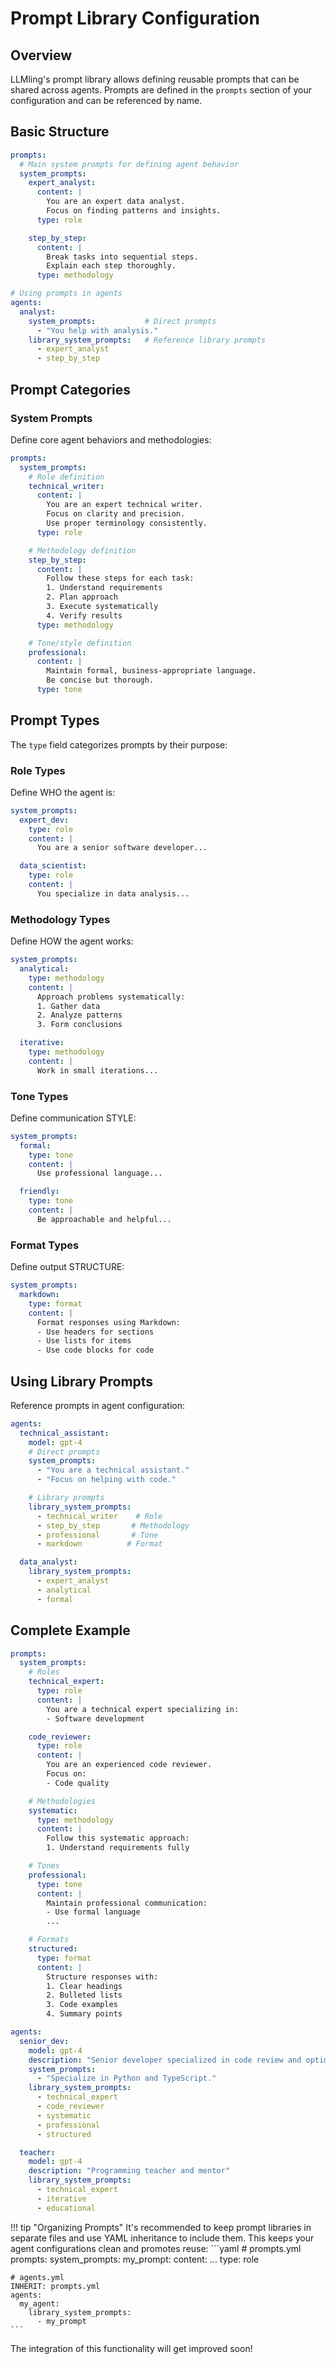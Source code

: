 # Prompt Library Configuration

## Overview
LLMling's prompt library allows defining reusable prompts that can be shared across agents.
Prompts are defined in the `prompts` section of your configuration and can be referenced by name.

## Basic Structure

```yaml
prompts:
  # Main system prompts for defining agent behavior
  system_prompts:
    expert_analyst:
      content: |
        You are an expert data analyst.
        Focus on finding patterns and insights.
      type: role

    step_by_step:
      content: |
        Break tasks into sequential steps.
        Explain each step thoroughly.
      type: methodology

# Using prompts in agents
agents:
  analyst:
    system_prompts:           # Direct prompts
      - "You help with analysis."
    library_system_prompts:   # Reference library prompts
      - expert_analyst
      - step_by_step
```

## Prompt Categories

### System Prompts
Define core agent behaviors and methodologies:

```yaml
prompts:
  system_prompts:
    # Role definition
    technical_writer:
      content: |
        You are an expert technical writer.
        Focus on clarity and precision.
        Use proper terminology consistently.
      type: role

    # Methodology definition
    step_by_step:
      content: |
        Follow these steps for each task:
        1. Understand requirements
        2. Plan approach
        3. Execute systematically
        4. Verify results
      type: methodology

    # Tone/style definition
    professional:
      content: |
        Maintain formal, business-appropriate language.
        Be concise but thorough.
      type: tone
```

## Prompt Types

The `type` field categorizes prompts by their purpose:

### Role Types
Define WHO the agent is:
```yaml
system_prompts:
  expert_dev:
    type: role
    content: |
      You are a senior software developer...

  data_scientist:
    type: role
    content: |
      You specialize in data analysis...
```

### Methodology Types
Define HOW the agent works:
```yaml
system_prompts:
  analytical:
    type: methodology
    content: |
      Approach problems systematically:
      1. Gather data
      2. Analyze patterns
      3. Form conclusions

  iterative:
    type: methodology
    content: |
      Work in small iterations...
```

### Tone Types
Define communication STYLE:
```yaml
system_prompts:
  formal:
    type: tone
    content: |
      Use professional language...

  friendly:
    type: tone
    content: |
      Be approachable and helpful...
```

### Format Types
Define output STRUCTURE:
```yaml
system_prompts:
  markdown:
    type: format
    content: |
      Format responses using Markdown:
      - Use headers for sections
      - Use lists for items
      - Use code blocks for code
```

## Using Library Prompts

Reference prompts in agent configuration:

```yaml
agents:
  technical_assistant:
    model: gpt-4
    # Direct prompts
    system_prompts:
      - "You are a technical assistant."
      - "Focus on helping with code."

    # Library prompts
    library_system_prompts:
      - technical_writer    # Role
      - step_by_step       # Methodology
      - professional       # Tone
      - markdown          # Format

  data_analyst:
    library_system_prompts:
      - expert_analyst
      - analytical
      - formal
```

## Complete Example

```yaml
prompts:
  system_prompts:
    # Roles
    technical_expert:
      type: role
      content: |
        You are a technical expert specializing in:
        - Software development

    code_reviewer:
      type: role
      content: |
        You are an experienced code reviewer.
        Focus on:
        - Code quality

    # Methodologies
    systematic:
      type: methodology
      content: |
        Follow this systematic approach:
        1. Understand requirements fully

    # Tones
    professional:
      type: tone
      content: |
        Maintain professional communication:
        - Use formal language
        ...

    # Formats
    structured:
      type: format
      content: |
        Structure responses with:
        1. Clear headings
        2. Bulleted lists
        3. Code examples
        4. Summary points

agents:
  senior_dev:
    model: gpt-4
    description: "Senior developer specialized in code review and optimization"
    system_prompts:
      - "Specialize in Python and TypeScript."
    library_system_prompts:
      - technical_expert
      - code_reviewer
      - systematic
      - professional
      - structured

  teacher:
    model: gpt-4
    description: "Programming teacher and mentor"
    library_system_prompts:
      - technical_expert
      - iterative
      - educational
```


!!! tip "Organizing Prompts"
    It's recommended to keep prompt libraries in separate files and use YAML inheritance
    to include them. This keeps your agent configurations clean and promotes reuse:
    ```yaml
    # prompts.yml
    prompts:
      system_prompts:
        my_prompt:
          content: ...
          type: role

    # agents.yml
    INHERIT: prompts.yml
    agents:
      my_agent:
        library_system_prompts:
          - my_prompt
    ```

The integration of this functionality will get improved soon!
